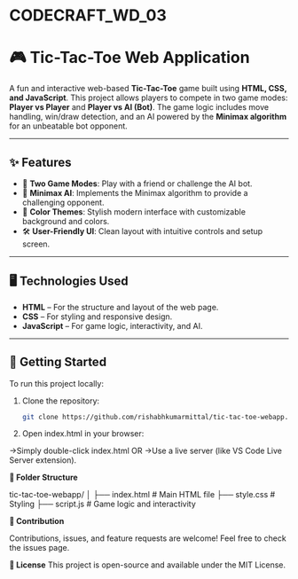 # CODECRAFT_WD_03

# 🎮 Tic-Tac-Toe Web Application

A fun and interactive web-based **Tic-Tac-Toe** game built using **HTML, CSS, and JavaScript**. This project allows players to compete in two game modes: **Player vs Player** and **Player vs AI (Bot)**. The game logic includes move handling, win/draw detection, and an AI powered by the **Minimax algorithm** for an unbeatable bot opponent.

---

## ✨ Features

- 🧠 **Two Game Modes**: Play with a friend or challenge the AI bot.
- 🎯 **Minimax AI**: Implements the Minimax algorithm to provide a challenging opponent.
- 🎨 **Color Themes**: Stylish modern interface with customizable background and colors.
- 🛠️ **User-Friendly UI**: Clean layout with intuitive controls and setup screen.

---

## 🖥️ Technologies Used

- **HTML** – For the structure and layout of the web page.
- **CSS** – For styling and responsive design.
- **JavaScript** – For game logic, interactivity, and AI.

---

## 🚀 Getting Started

To run this project locally:

1. Clone the repository:
   ```bash
   git clone https://github.com/rishabhkumarmittal/tic-tac-toe-webapp.git

2. Open index.html in your browser:

 ->Simply double-click index.html
OR
 ->Use a live server (like VS Code Live Server extension).

**📁 Folder Structure**

tic-tac-toe-webapp/
│
├── index.html        # Main HTML file
├── style.css         # Styling
├── script.js         # Game logic and interactivity

**🙌 Contribution**

Contributions, issues, and feature requests are welcome!
Feel free to check the issues page.

**📄 License**
This project is open-source and available under the MIT License.
